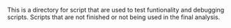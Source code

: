 This is a directory for script that are used to test funtionality and debugging scripts. Scripts that are not finished or not being used in the final analysis.